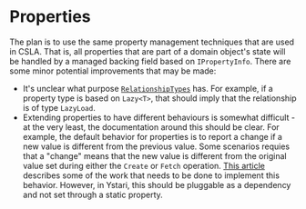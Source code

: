 # Properties

The plan is to use the same property management techniques that are used in CSLA. That is, all properties that are part of a domain object's state will be handled by a managed backing field based on `IPropertyInfo`. There are some minor potential improvements that may be made:

* It's unclear what purpose [`RelationshipTypes`](https://github.com/MarimerLLC/csla/blob/248c0abd0c5c091e5a17f81b343f051e2cb16330/Source/Csla.Shared/RelationshipTypes.cs) has. For example, if a property type is based on `Lazy<T>`, that should imply that the relationship is of type `LazyLoad`.
* Extending properties to have different behaviours is somewhat difficult - at the very least, the documentation around this should be clear. For example, the default behavior for properties is to report a change if a new value is different from the previous value. Some scenarios requies that a "change" means that the new value is different from the original value set during either the `Create` or `Fetch` operation. [This article](http://www.jasonbock.net/JB/News/Item/9cc70d85bef34e2b9a683ba82615f8a3) describes some of the work that needs to be done to implement this behavior. However, in Ystari, this should be pluggable as a dependency and not set through a static property.